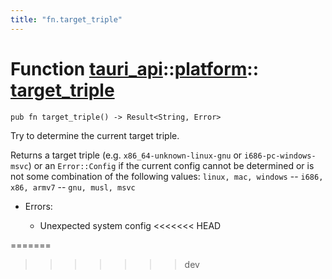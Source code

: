 ```yaml
---
title: "fn.target_triple"
---
```


# Function [tauri_api](/docs/api/rust/tauri_api/../index.html)::​[platform](/docs/api/rust/tauri_api/index.html)::​[target_triple](/docs/api/rust/tauri_api/)

    pub fn target_triple() -> Result<String, Error>

Try to determine the current target triple.

Returns a target triple (e.g. `x86_64-unknown-linux-gnu` or `i686-pc-windows-msvc`) or an `Error::Config` if the current config cannot be determined or is not some combination of the following values: `linux, mac, windows` -- `i686, x86, armv7` -- `gnu, musl, msvc`

-   Errors:

    -   Unexpected system config
<<<<<<< HEAD
      
=======
>>>>>>> dev
